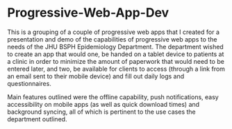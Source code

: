 # Progressive-Web-App-Dev

This is a grouping of a couple of progressive web apps that I created for a presentation and demo of the capabilities of progressive web apps to the needs of the JHU BSPH Epidemiology Department. The department wished to create an app that would one, be handed on a tablet device to patients at a clinic in order to minimize the amount of paperwork that would need to be entered later, and two, be available for clients to access (through a link from an email sent to their mobile device) and fill out daily logs and questionnaires. 

Main features outlined were the offline capability, push notifications, easy accessibility on mobile apps (as well as quick download times) and background syncing, all of which is pertinent to the use cases the department outlined.
